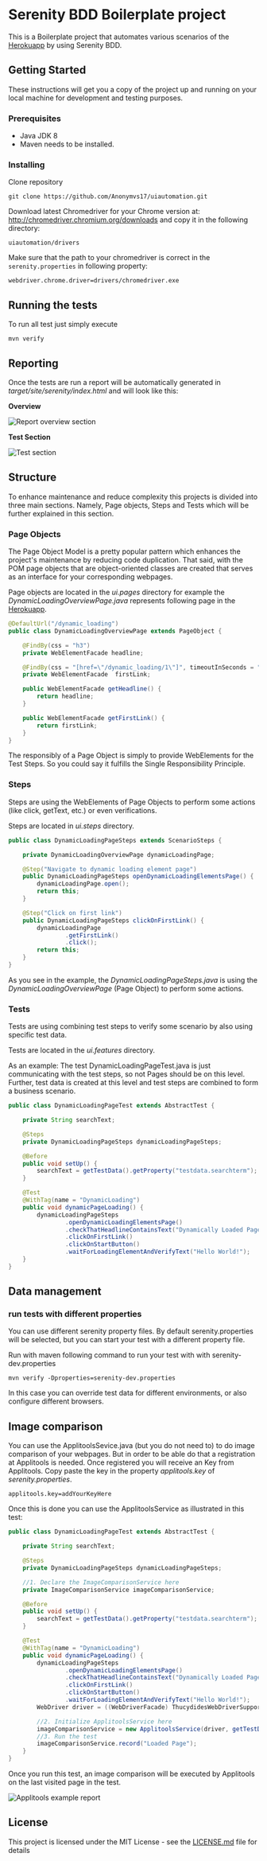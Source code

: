 # Serenity BDD Boilerplate project

This is a Boilerplate project that automates various scenarios of the [Herokuapp](http://the-internet.herokuapp.com/) by using Serenity BDD. 
## Getting Started

These instructions will get you a copy of the project up and running on your local machine for development and testing purposes.

### Prerequisites

* Java JDK 8 
* Maven needs to be installed.  


### Installing

Clone repository 

```
git clone https://github.com/Anonymvs17/uiautomation.git
```

Download latest Chromedriver for your Chrome version at: http://chromedriver.chromium.org/downloads and copy it in the following directory: 
```
uiautomation/drivers
```
Make sure that the path to your chromedriver is correct in the `serenity.properties` in following property:
```
webdriver.chrome.driver=drivers/chromedriver.exe
```

## Running the tests

To run all test just simply execute
```
mvn verify
```

## Reporting
Once the tests are run a report will be automatically generated in _target/site/serenity/index.html_ and will look like this: 

**Overview**

![Report overview section](images/overview.png)

**Test Section**

![Test section](images/specificTests.png)

## Structure
To enhance maintenance and reduce complexity this projects is divided into three main sections. 
Namely, Page objects, Steps and Tests which will be further explained in this section.
  
### Page Objects
The Page Object Model is a pretty popular pattern which enhances the project's maintenance by reducing code duplication.
That said, with the POM page objects that are object-oriented classes are created that serves as an interface for your corresponding webpages.

Page objects are located in the _ui.pages_ directory for example the _DynamicLoadingOverviewPage.java_ represents following page in the [Herokuapp](http://the-internet.herokuapp.com/dynamic_loading).
```java
@DefaultUrl("/dynamic_loading")
public class DynamicLoadingOverviewPage extends PageObject {

    @FindBy(css = "h3")
    private WebElementFacade headline;

    @FindBy(css = "[href=\"/dynamic_loading/1\"]", timeoutInSeconds = "10")
    private WebElementFacade  firstLink;

    public WebElementFacade getHeadline() {
        return headline;
    }

    public WebElementFacade getFirstLink() {
        return firstLink;
    }
}
``` 
The responsibly of a Page Object is simply to provide WebElements for the Test Steps. So you could say it fulfills the Single Responsibility Principle.

### Steps
Steps are using the WebElements of Page Objects to perform some actions (like click, getText, etc.) or even verifications.

Steps are located in _ui.steps_ directory. 

```java
public class DynamicLoadingPageSteps extends ScenarioSteps {

    private DynamicLoadingOverviewPage dynamicLoadingPage;

    @Step("Navigate to dynamic loading element page")
    public DynamicLoadingPageSteps openDynamicLoadingElementsPage() {
        dynamicLoadingPage.open();
        return this;
    }

    @Step("Click on first link")
    public DynamicLoadingPageSteps clickOnFirstLink() {
        dynamicLoadingPage
                .getFirstLink()
                .click();
        return this;
    }
}
``` 
As you see in the example, the _DynamicLoadingPageSteps.java_ is using the _DynamicLoadingOverviewPage_ (Page Object) to perform some actions.
 
### Tests
Tests are using combining test steps to verify some scenario by also using specific test data.

Tests are located in the _ui.features_ directory. 

As an example: The test DynamicLoadingPageTest.java is just communicating with the test steps, so not Pages should be on this level.
Further, test data is created at this level and test steps are combined to form a business scenario.
```java
public class DynamicLoadingPageTest extends AbstractTest {

    private String searchText;

    @Steps
    private DynamicLoadingPageSteps dynamicLoadingPageSteps;

    @Before
    public void setUp() {
        searchText = getTestData().getProperty("testdata.searchterm");
    }

    @Test
    @WithTag(name = "DynamicLoading")
    public void dynamicPageLoading() {
        dynamicLoadingPageSteps
                .openDynamicLoadingElementsPage()
                .checkThatHeadlineContainsText("Dynamically Loaded Page Elements")
                .clickOnFirstLink()
                .clickOnStartButton()
                .waitForLoadingElementAndVerifyText("Hello World!");
    }
}
```

## Data management
### run tests with different properties
You can use different serenity property files. 
By default serenity.properties will be selected, 
but you can start your test with a different property file.

Run with maven following command to run your test with with serenity-dev.properties

`mvn verify -Dproperties=serenity-dev.properties`

In this case you can override test data for different environments, or also configure different browsers.

## Image comparison
You can use the ApplitoolsSevice.java (but you do not need to) to do image comparison of your webpages. But in order to be able do that a registration at Applitools is needed.
Once registered you will receive an Key from Applitools. Copy paste the key in the property _applitools.key_ of _serenity.properties_. 
```
applitools.key=addYourKeyHere
```

Once this is done you can use the ApplitoolsService as illustrated in this test: 
```java
public class DynamicLoadingPageTest extends AbstractTest {

    private String searchText;

    @Steps
    private DynamicLoadingPageSteps dynamicLoadingPageSteps;

    //1. Declare the ImageComparisonService here
    private ImageComparisonService imageComparisonService;

    @Before
    public void setUp() {
        searchText = getTestData().getProperty("testdata.searchterm");
    }

    @Test
    @WithTag(name = "DynamicLoading")
    public void dynamicPageLoading() {
        dynamicLoadingPageSteps
                .openDynamicLoadingElementsPage()
                .checkThatHeadlineContainsText("Dynamically Loaded Page Elements")
                .clickOnFirstLink()
                .clickOnStartButton()
                .waitForLoadingElementAndVerifyText("Hello World!");
        WebDriver driver = ((WebDriverFacade) ThucydidesWebDriverSupport.getDriver()).getProxiedDriver();

        //2. Initialize ApplitoolsService here
        imageComparisonService = new ApplitoolsService(driver, getTestData().getProperty("applitools.key"));
        //3. Run the test
        imageComparisonService.record("Loaded Page");
    }
}
```

Once you run this test, an image comparison will be executed by Applitools on the last visited page in the test. 

![Applitools example report](images/applitools.png)

## License

This project is licensed under the MIT License - see the [LICENSE.md](LICENSE.md) file for details


